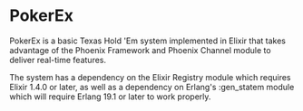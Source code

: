 # PokerEx

PokerEx is a basic Texas Hold 'Em system implemented in Elixir that takes
advantage of the Phoenix Framework and Phoenix Channel module to deliver
real-time features. 

The system has a dependency on the Elixir Registry module which requires 
Elixir 1.4.0 or later, as well as a dependency on Erlang's :gen_statem 
module which will require Erlang 19.1 or later to work properly.

